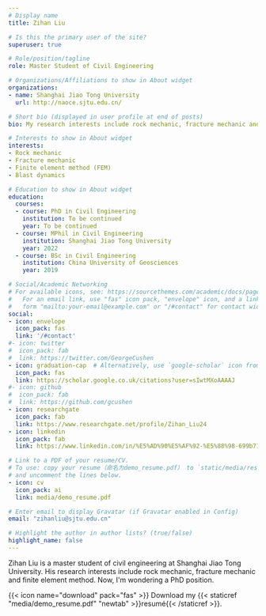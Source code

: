 ```yaml
---
# Display name
title: Zihan Liu

# Is this the primary user of the site?
superuser: true

# Role/position/tagline
role: Master Student of Civil Engineering

# Organizations/Affiliations to show in About widget
organizations:
- name: Shanghai Jiao Tong University 
  url: http://naoce.sjtu.edu.cn/

# Short bio (displayed in user profile at end of posts)
bio: My research interests include rock mechanic, fracture mechanic and finite element method.

# Interests to show in About widget
interests:
- Rock mechanic
- Fracture mechanic
- Finite element method (FEM)
- Blast dynamics

# Education to show in About widget
education:
  courses:
  - course: PhD in Civil Engineering
    institution: To be continued
    year: To be continued
  - course: MPhil in Civil Engineering
    institution: Shanghai Jiao Tong University
    year: 2022
  - course: BSc in Civil Engineering
    institution: China University of Geosciences
    year: 2019

# Social/Academic Networking
# For available icons, see: https://sourcethemes.com/academic/docs/page-builder/#icons
#   For an email link, use "fas" icon pack, "envelope" icon, and a link in the
#   form "mailto:your-email@example.com" or "/#contact" for contact widget.
social:
- icon: envelope
  icon_pack: fas
  link: '/#contact'
#- icon: twitter
#  icon_pack: fab
#  link: https://twitter.com/GeorgeCushen
- icon: graduation-cap  # Alternatively, use `google-scholar` icon from `ai` icon pack
  icon_pack: fas
  link: https://scholar.google.co.uk/citations?user=sIwtMXoAAAAJ
#- icon: github
#  icon_pack: fab
#  link: https://github.com/gcushen
- icon: researchgate
  icon_pack: fab
  link: https://www.researchgate.net/profile/Zihan_Liu24
- icon: linkedin
  icon_pack: fab
  link: https://www.linkedin.com/in/%E5%AD%90%E5%AF%92-%E5%88%98-699b7115a/

# Link to a PDF of your resume/CV.
# To use: copy your resume（命名为demo_resume.pdf） to `static/media/resume.pdf`, enable `ai` icons in `params.toml`（建议搜索一下，有两个同名文件）, 
# and uncomment the lines below.
- icon: cv
  icon_pack: ai
  link: media/demo_resume.pdf

# Enter email to display Gravatar (if Gravatar enabled in Config)
email: "zihanliu@sjtu.edu.cn"

# Highlight the author in author lists? (true/false)
highlight_name: false
---
```


Zihan Liu is a master student of civil engineering at Shanghai Jiao Tong University. His research interests include rock mechanic, fracture mechanic and finite element method. 
Now, I'm wondering a PhD position.

{{< icon name="download" pack="fas" >}} Download my {{< staticref "media/demo_resume.pdf" "newtab" >}}resumé{{< /staticref >}}.
